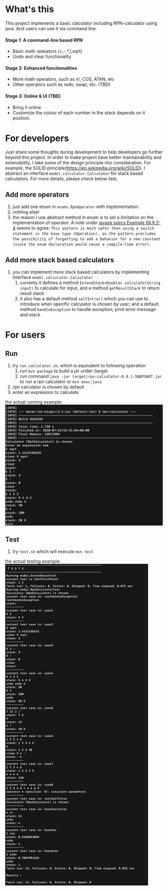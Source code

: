 # What's this
This project implements a basic calculator including RPN-calculator using java. And users can use it via command line.

#### Stage 1: A command-line based RPN
- Basic math operators (+,-,*,/,sqrt)
- Undo and clear functionality
 
#### Stage 2: Enhanced functionalities
- More math operators, such as n!, COS, ATAN, etc
- Other operators such as redo, swap, etc. (TBD)

#### Stage 3: Online & UI (TBD)
- Bring it online
- Customize the colour of each number in the stack depends on it position.

# For developers
Just share some thoughts during development to help developers go further beyond this project. In order to make project have better maintainability and extensibility, I take some of the design principle into consideration.
For example, the SOLID principle(https://en.wikipedia.org/wiki/SOLID). I abstract an interface ```model.calculator.Calculator``` for stack based calculators. For more details, please check below lists.

## Add more operators
1. just add one enum in ```enums.RpnOperator``` with implementation.
2. nothing else!
3. the reason I use abstract method in enum is to set a limitation on the implementation of operator.
A note under [javase specs Example §8.9.2-4](https://docs.oracle.com/javase/specs/jls/se8/html/jls-8.html#jls-8.9.2)  seems to agree: ```This pattern is much safer than using a switch statement in the base type (Operation), as the pattern precludes the possibility of forgetting to add a behavior for a new constant (since the enum declaration would cause a compile-time error).``` 

## Add more stack based calculators
1. you can implement more stack based calculators by implementing interface ```model.calculator.Calculator``` 
    1. currenty it defines a method ```ExtendStack<Double> calculate(String input)``` to calculate for input, and a method ```getResultStack``` to return result stack
    2. it also has a default method ```selfIntro()``` which you can use to introduce when specific calculator is chosen by user; and a default method ```handleException``` to handle exception, print error message and stack
    
# For users

## Run
1. try ```run_calculator.sh```, which is equivalent to following operation
    1. run ```mvn package``` to build a jar under /target
    2. run command ```java -jar target/rpn-calculator-0.0.1-SNAPSHOT.jar```  to run a rpn calculator or ```mvn exec:java``` 
2. rpn calculator is chosen by default
3. enter an expression to calculate

the actual running example:
![](src/main/resources/image/run_example.png)

## Test
1. try ```test.sh``` which will execute ```mvn test```

the actual testing example:
![](src/main/resources/image/test_example.png)